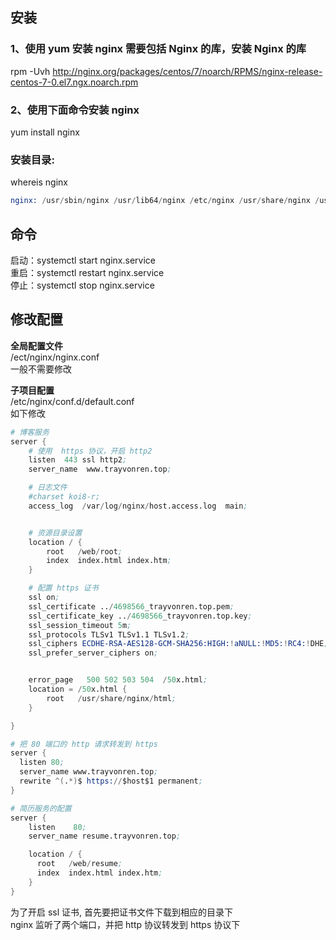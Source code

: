 ## 安装

### 1、使用 yum 安装 nginx 需要包括 Nginx 的库，安装 Nginx 的库

rpm -Uvh http://nginx.org/packages/centos/7/noarch/RPMS/nginx-release-centos-7-0.el7.ngx.noarch.rpm

### 2、使用下面命令安装 nginx

yum install nginx

### 安装目录:

whereis nginx

```s
nginx: /usr/sbin/nginx /usr/lib64/nginx /etc/nginx /usr/share/nginx /usr/share/man/man8/nginx.8.gz
```

## 命令

启动：systemctl start nginx.service  
重启：systemctl restart nginx.service  
停止：systemctl stop nginx.service

## 修改配置

**全局配置文件**  
/ect/nginx/nginx.conf  
一般不需要修改

**子项目配置**  
/etc/nginx/conf.d/default.conf  
如下修改

```s
# 博客服务
server {
    # 使用  https 协议，开启 http2
    listen  443 ssl http2;
    server_name  www.trayvonren.top;

    # 日志文件
    #charset koi8-r;
    access_log  /var/log/nginx/host.access.log  main;


    # 资源目录设置
    location / {
        root   /web/root;
        index  index.html index.htm;
    }

    # 配置 https 证书
    ssl on;
    ssl_certificate ../4698566_trayvonren.top.pem;
    ssl_certificate_key ../4698566_trayvonren.top.key;
    ssl_session_timeout 5m;
    ssl_protocols TLSv1 TLSv1.1 TLSv1.2;
    ssl_ciphers ECDHE-RSA-AES128-GCM-SHA256:HIGH:!aNULL:!MD5:!RC4:!DHE;
    ssl_prefer_server_ciphers on;


    error_page   500 502 503 504  /50x.html;
    location = /50x.html {
        root   /usr/share/nginx/html;
    }

}

# 把 80 端口的 http 请求转发到 https
server {
  listen 80;
  server_name www.trayvonren.top;
  rewrite ^(.*)$ https://$host$1 permanent;
}

# 简历服务的配置
server {
    listen    80;
    server_name resume.trayvonren.top;

    location / {
      root   /web/resume;
      index  index.html index.htm;
    }
}
```

为了开启 ssl 证书, 首先要把证书文件下载到相应的目录下  
nginx 监听了两个端口，并把 http 协议转发到 https 协议下
